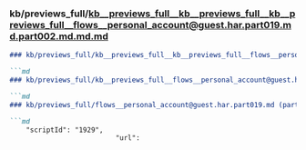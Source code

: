 ### kb/previews_full/kb__previews_full__kb__previews_full__kb__previews_full__flows__personal_account@guest.har.part019.md.part002.md.md.md

```md
### kb/previews_full/kb__previews_full__kb__previews_full__flows__personal_account@guest.har.part019.md.part002.md.md

```md
### kb/previews_full/kb__previews_full__flows__personal_account@guest.har.part019.md.part002.md

```md
### kb/previews_full/flows__personal_account@guest.har.part019.md (part 002)

```md
    "scriptId": "1929",
                          "url":
```

```

```

```

```
